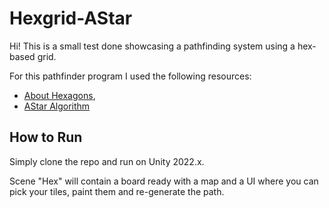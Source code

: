 # Hexgrid-AStar

Hi! This is a small test done showcasing a pathfinding system using a hex-based grid.

For this pathfinder program I used the following resources:
- [About Hexagons]([http://handlebarsjs.com/](https://www.redblobgames.com/grids/hexagons/)),
- [AStar Algorithm](https://learn.unity.com/project/a-36369ng)

## How to Run

Simply clone the repo and run on Unity 2022.x.

Scene "Hex" will contain a board ready with a map and a UI where you can pick your tiles, paint them and re-generate the path.
